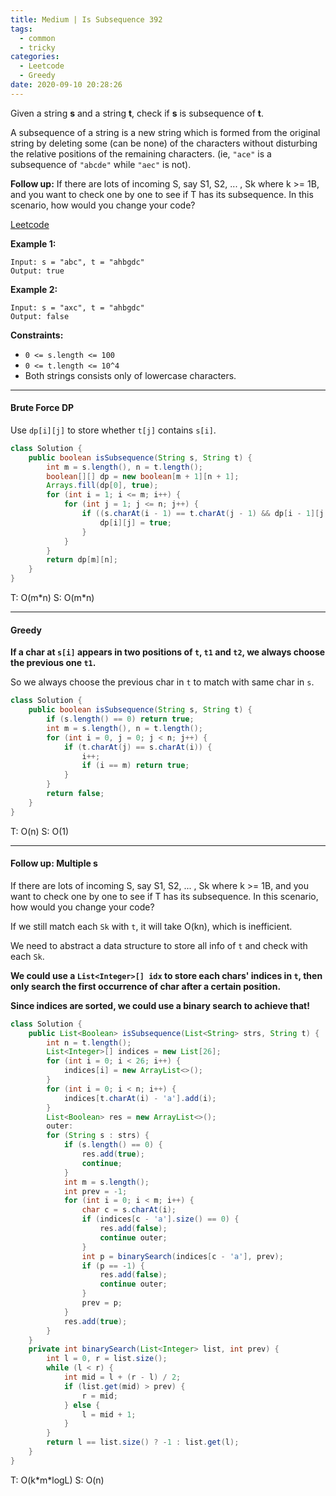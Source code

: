 ```yaml
---
title: Medium | Is Subsequence 392
tags:
  - common
  - tricky
categories:
  - Leetcode
  - Greedy
date: 2020-09-10 20:28:26
---
```


Given a string **s** and a string **t**, check if **s** is subsequence of **t**.

A subsequence of a string is a new string which is formed from the original string by deleting some (can be none) of the characters without disturbing the relative positions of the remaining characters. (ie, `"ace"` is a subsequence of `"abcde"` while `"aec"` is not).

**Follow up:**
If there are lots of incoming S, say S1, S2, ... , Sk where k >= 1B, and you want to check one by one to see if T has its subsequence. In this scenario, how would you change your code?

[Leetcode](https://leetcode.com/problems/is-subsequence/)

<!--more-->

**Example 1:**

```
Input: s = "abc", t = "ahbgdc"
Output: true
```

**Example 2:**

```
Input: s = "axc", t = "ahbgdc"
Output: false
```

**Constraints:**

- `0 <= s.length <= 100`
- `0 <= t.length <= 10^4`
- Both strings consists only of lowercase characters.

---

#### Brute Force DP

Use `dp[i][j]` to store whether `t[j]` contains `s[i]`.

```java
class Solution {
    public boolean isSubsequence(String s, String t) {
        int m = s.length(), n = t.length();
        boolean[][] dp = new boolean[m + 1][n + 1];
        Arrays.fill(dp[0], true);
        for (int i = 1; i <= m; i++) {
            for (int j = 1; j <= n; j++) {
                if ((s.charAt(i - 1) == t.charAt(j - 1) && dp[i - 1][j - 1]) || dp[i][j - 1]) {
                    dp[i][j] = true;
                }
            }
        }
        return dp[m][n];
    }
}
```

T: O(m\*n)			S: O(m\*n)

---

#### Greedy

**If a char at `s[i]` appears in two positions of `t`, `t1` and `t2`, we always choose the previous one `t1`.**

So we always choose the previous char in `t` to match with same char in `s`.

```java
class Solution {
    public boolean isSubsequence(String s, String t) {
        if (s.length() == 0) return true;
        int m = s.length(), n = t.length();
        for (int i = 0, j = 0; j < n; j++) {
            if (t.charAt(j) == s.charAt(i)) {
                i++;
                if (i == m) return true;
            }
        }
        return false;
    }
}
```

T: O(n)			S: O(1)

---

#### Follow up: Multiple s  

If there are lots of incoming S, say S1, S2, ... , Sk where k >= 1B, and you want to check one by one to see if T has its subsequence. In this scenario, how would you change your code?

If we still match each `Sk` with `t`, it will take O(kn), which is inefficient.

We need to abstract a data structure to store all info of `t` and check with each `Sk`.

**We could use a `List<Integer>[] idx` to store each chars' indices in `t`, then only search the first occurrence of char after a certain position.**

**Since indices are sorted, we could use a binary search to achieve that!**

```java
class Solution {
    public List<Boolean> isSubsequence(List<String> strs, String t) {
        int n = t.length();
        List<Integer>[] indices = new List[26];
        for (int i = 0; i < 26; i++) {
            indices[i] = new ArrayList<>();
        }
        for (int i = 0; i < n; i++) {
            indices[t.charAt(i) - 'a'].add(i);
        }
        List<Boolean> res = new ArrayList<>();
        outer:
        for (String s : strs) {
            if (s.length() == 0) {
                res.add(true);
                continue;
            }
            int m = s.length();
            int prev = -1;
            for (int i = 0; i < m; i++) {
                char c = s.charAt(i);
                if (indices[c - 'a'].size() == 0) {
                    res.add(false);
                    continue outer;
                }
                int p = binarySearch(indices[c - 'a'], prev);
                if (p == -1) {
                    res.add(false);
                    continue outer;
                }
                prev = p;
            }
            res.add(true);
        }
    }
    private int binarySearch(List<Integer> list, int prev) {
        int l = 0, r = list.size();
        while (l < r) {
            int mid = l + (r - l) / 2;
            if (list.get(mid) > prev) {
                r = mid;
            } else {
                l = mid + 1;
            }
        }
        return l == list.size() ? -1 : list.get(l);
    }
}
```

T: O(k\*m\*logL)			S: O(n)